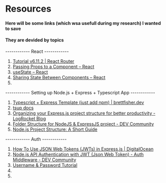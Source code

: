 # Resources

#### Here will be some links (which wsa usefull during my research) I wanted to save 
#### They are devided by topics

------------ React ------------

1. [Tutorial v6.11.2 | React Router](https://reactrouter.com/en/main/start/tutorial)
2. [Passing Props to a Component – React](https://react.dev/learn/passing-props-to-a-component)
3. [useState – React](https://react.dev/reference/react/useState)
4. [Sharing State Between Components – React](https://react.dev/learn/sharing-state-between-components)
5. []()

------------ Setting up Node.js + Express + Typescript App ------------

1. [Typescript + Express Template (just add npm) | brettfisher.dev](https://brettfisher.dev/typescript-template/)
2. [tsup docs](https://tsup.egoist.dev/#emit-declaration-file-only)
3. [Organizing your Express.js project structure for better productivity - LogRocket Blog](https://blog.logrocket.com/organizing-express-js-project-structure-better-productivity/)
4. [Folder Structure for NodeJS & ExpressJS project - DEV Community](https://dev.to/mr_ali3n/folder-structure-for-nodejs-expressjs-project-435l)
5. [Node.js Project Structure: A Short Guide](https://dreamix.eu/blog/frontpage/node-js-project-structure-a-short-guide)


------------ Auth ------------

1. [How To Use JSON Web Tokens (JWTs) in Express.js | DigitalOcean](https://www.digitalocean.com/community/tutorials/nodejs-jwt-expressjs)
2. [Node.js API Authentication with JWT (Json Web Token) - Auth Middleware - DEV Community](https://dev.to/cyberwolves/node-js-api-authentication-with-jwt-json-web-token-auth-middleware-ggm)
3. [Username & Password Tutorial](https://www.passportjs.org/tutorials/password/)
4. []()
5. []()